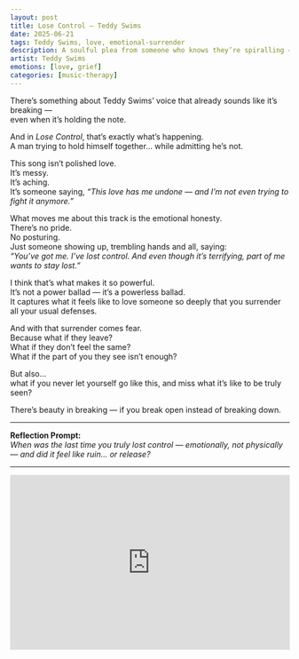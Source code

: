 ```yaml
---
layout: post
title: Lose Control – Teddy Swims
date: 2025-06-21
tags: Teddy Swims, love, emotional-surrender
description: A soulful plea from someone who knows they’re spiralling — and yet can’t help but stay in the storm, because love feels worth it.
artist: Teddy Swims
emotions: [love, grief]
categories: [music-therapy]
---
```


There’s something about Teddy Swims’ voice that already sounds like it’s breaking —  
even when it’s holding the note.

And in *Lose Control*, that’s exactly what’s happening.  
A man trying to hold himself together… while admitting he’s not.

This song isn’t polished love.  
It’s messy.  
It’s aching.  
It’s someone saying, *“This love has me undone — and I’m not even trying to fight it anymore.”*

What moves me about this track is the emotional honesty.  
There’s no pride.  
No posturing.  
Just someone showing up, trembling hands and all, saying:  
*“You’ve got me. I’ve lost control. And even though it’s terrifying, part of me wants to stay lost.”*

I think that’s what makes it so powerful.  
It’s not a power ballad — it’s a powerless ballad.  
It captures what it feels like to love someone so deeply that you surrender all your usual defenses.

And with that surrender comes fear.  
Because what if they leave?  
What if they don’t feel the same?  
What if the part of you they see isn’t enough?

But also…  
what if you never let yourself go like this, and miss what it’s like to be truly seen?

There’s beauty in breaking — if you break open instead of breaking down.

---

**Reflection Prompt:**  
*When was the last time you truly lost control — emotionally, not physically — and did it feel like ruin… or release?*

---

<iframe width="100%" height="315" src="https://www.youtube.com/embed/0vU1D2rG7Vg" title="Teddy Swims - Lose Control (Official Video)" frameborder="0" allowfullscreen></iframe>

